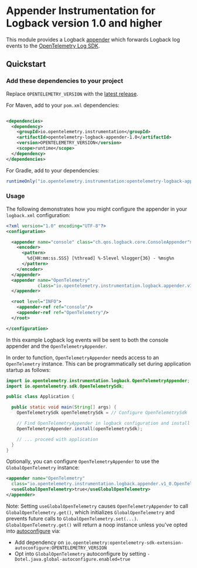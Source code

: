 # Appender Instrumentation for Logback version 1.0 and higher

This module provides a Logback [appender](https://logback.qos.ch/manual/appenders.html) which
forwards Logback log events to the
[OpenTelemetry Log SDK](https://github.com/open-telemetry/opentelemetry-java/tree/main/sdk/logs).

## Quickstart

### Add these dependencies to your project

Replace `OPENTELEMETRY_VERSION` with the [latest
release](https://search.maven.org/search?q=g:io.opentelemetry.instrumentation%20AND%20a:opentelemetry-logback-appender-1.0).

For Maven, add to your `pom.xml` dependencies:

```xml

<dependencies>
  <dependency>
    <groupId>io.opentelemetry.instrumentation</groupId>
    <artifactId>opentelemetry-logback-appender-1.0</artifactId>
    <version>OPENTELEMETRY_VERSION</version>
    <scope>runtime</scope>
  </dependency>
</dependencies>
```

For Gradle, add to your dependencies:

```groovy
runtimeOnly("io.opentelemetry.instrumentation:opentelemetry-logback-appender-1.0:OPENTELEMETRY_VERSION")
```

### Usage

The following demonstrates how you might configure the appender in your `logback.xml` configuration:

```xml
<?xml version="1.0" encoding="UTF-8"?>
<configuration>

  <appender name="console" class="ch.qos.logback.core.ConsoleAppender">
    <encoder>
      <pattern>
        %d{HH:mm:ss.SSS} [%thread] %-5level %logger{36} - %msg%n
      </pattern>
    </encoder>
  </appender>
  <appender name="OpenTelemetry"
            class="io.opentelemetry.instrumentation.logback.appender.v1_0.OpenTelemetryAppender">
  </appender>

  <root level="INFO">
    <appender-ref ref="console"/>
    <appender-ref ref="OpenTelemetry"/>
  </root>

</configuration>
```

In this example Logback log events will be sent to both the console appender and
the `OpenTelemetryAppender`.

In order to function, `OpenTelemetryAppender` needs access to an `OpenTelemetry` instance. This can
be programmatically set during application startup as follows:

```java
import io.opentelemetry.instrumentation.logback.OpenTelemetryAppender;
import io.opentelemetry.sdk.OpenTelemetrySdk;

public class Application {

  public static void main(String[] args) {
    OpenTelemetrySdk openTelemetrySdk = // Configure OpenTelemetrySdk

    // Find OpenTelemetryAppender in logback configuration and install openTelemetrySdk
    OpenTelemetryAppender.install(openTelemetrySdk);

    // ... proceed with application
  }
}
```

Optionally, you can configure `OpenTelemetryAppender` to use the `GlobalOpenTelemetry` instance:
```xml
<appender name="OpenTelemetry"
  class="io.opentelemetry.instrumentation.logback.appender.v1_0.OpenTelemetryAppender">
  <useGlobalOpenTelemetry>true</useGlobalOpenTelemetry>
</appender>
```

Note: Setting `useGlobalOpenTelemetry` causes `OpenTelemetryAppender` to
call `GlobalOpenTelemetry.get()`, which initializes `GlobalOpenTelemetry` and prevents future calls
to `GlobalOpenTelemetry.set(...)`. `GlobalOpenTelemetry.get()` will return a noop instance unless
you've opted
into [autoconfigure](https://github.com/open-telemetry/opentelemetry-java/tree/main/sdk-extensions/autoconfigure)
via:

- Add dependency on `io.opentelemetry:opentelemetry-sdk-extension-autoconfigure:OPENTELEMETRY_VERSION`
- Opt into `GlobalOpenTelemetry` autoconfigure by
  setting `-Dotel.java.global-autoconfigure.enabled=true`
